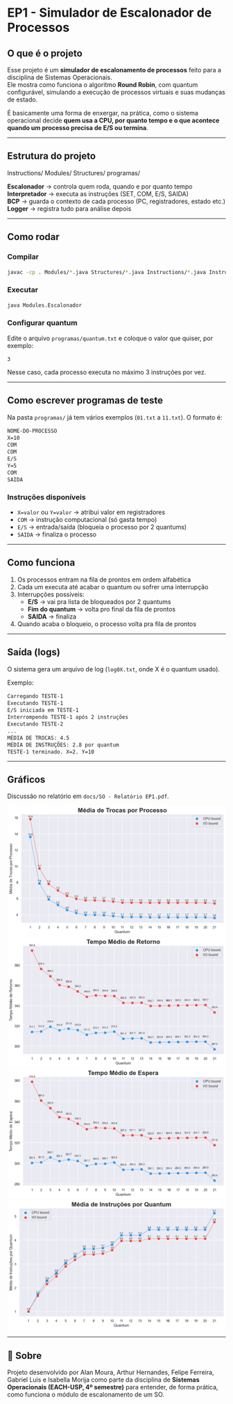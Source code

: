 # EP1 - Simulador de Escalonador de Processos  

## O que é o projeto  
Esse projeto é um **simulador de escalonamento de processos** feito para a disciplina de Sistemas Operacionais.  
Ele mostra como funciona o algoritmo **Round Robin**, com quantum configurável, simulando a execução de processos virtuais e suas mudanças de estado.  

É basicamente uma forma de enxergar, na prática, como o sistema operacional decide **quem usa a CPU, por quanto tempo e o que acontece quando um processo precisa de E/S ou termina**.  

---

## Estrutura do projeto  

Instructions/
Modules/
Structures/
programas/


**Escalonador** → controla quem roda, quando e por quanto tempo  
**Interpretador** → executa as instruções (SET, COM, E/S, SAIDA)  
**BCP** → guarda o contexto de cada processo (PC, registradores, estado etc.)  
**Logger** → registra tudo para análise depois  

---

## Como rodar  


### Compilar  
```bash
javac -cp . Modules/*.java Structures/*.java Instructions/*.java Instructions/Exceptions/*.java
```

### Executar  
```bash
java Modules.Escalonador
```

### Configurar quantum  
Edite o arquivo `programas/quantum.txt` e coloque o valor que quiser, por exemplo:  
```
3
```
Nesse caso, cada processo executa no máximo 3 instruções por vez.  

---

## Como escrever programas de teste  

Na pasta `programas/` já tem vários exemplos (`01.txt` a `11.txt`). O formato é:  

```
NOME-DO-PROCESSO
X=10
COM
COM
E/S
Y=5
COM
SAIDA
```

### Instruções disponíveis  
- `X=valor` ou `Y=valor` → atribui valor em registradores  
- `COM` → instrução computacional (só gasta tempo)  
- `E/S` → entrada/saída (bloqueia o processo por 2 quantums)  
- `SAIDA` → finaliza o processo  

---

## Como funciona

1. Os processos entram na fila de prontos em ordem alfabética  
2. Cada um executa até acabar o quantum ou sofrer uma interrupção  
3. Interrupções possíveis:  
   - **E/S** → vai pra lista de bloqueados por 2 quantums  
   - **Fim do quantum** → volta pro final da fila de prontos  
   - **SAIDA** → finaliza  
4. Quando acaba o bloqueio, o processo volta pra fila de prontos  

---

## Saída (logs)  

O sistema gera um arquivo de log (`log0X.txt`, onde X é o quantum usado).  

Exemplo:  
```
Carregando TESTE-1
Executando TESTE-1
E/S iniciada em TESTE-1
Interrompendo TESTE-1 após 2 instruções
Executando TESTE-2
...
MÉDIA DE TROCAS: 4.5
MÉDIA DE INSTRUÇÕES: 2.8 por quantum
TESTE-1 terminado. X=2. Y=10
``` 

---

## Gráficos

Discussão no relatório em `docs/SO - Relatório EP1.pdf`.

![Média trocas processos](docs/imgs/media_trocas_processo.png)
![Tempo Médio Retorno](docs/imgs/tempo_medio_retorno.png)
![Tempo Medio Espera](docs/imgs/tempo_medio_espera.png)
![Média de Instruções por Quantum](docs/imgs/media_instr_quantum.png)

---

## 👥 Sobre  

Projeto desenvolvido por Alan Moura, Arthur Hernandes, Felipe Ferreira, Gabriel Luis e Isabella Morija como parte da disciplina de **Sistemas Operacionais (EACH-USP, 4º semestre)** para entender, de forma prática, como funciona o módulo de escalonamento de um SO.  
